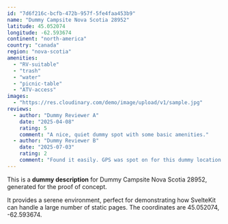 ```yaml
---
id: "7d6f216c-bcfb-472b-957f-5fe4faa453b9"
name: "Dummy Campsite Nova Scotia 28952"
latitude: 45.052074
longitude: -62.593674
continent: "north-america"
country: "canada"
region: "nova-scotia"
amenities:
  - "RV-suitable"
  - "trash"
  - "water"
  - "picnic-table"
  - "ATV-access"
images:
  - "https://res.cloudinary.com/demo/image/upload/v1/sample.jpg"
reviews:
  - author: "Dummy Reviewer A"
    date: "2025-04-08"
    rating: 5
    comment: "A nice, quiet dummy spot with some basic amenities."
  - author: "Dummy Reviewer B"
    date: "2025-07-03"
    rating: 2
    comment: "Found it easily. GPS was spot on for this dummy location."
---
```


This is a **dummy description** for Dummy Campsite Nova Scotia 28952, generated for the proof of concept.

It provides a serene environment, perfect for demonstrating how SvelteKit can handle a large number of static pages. The coordinates are 45.052074, -62.593674.
